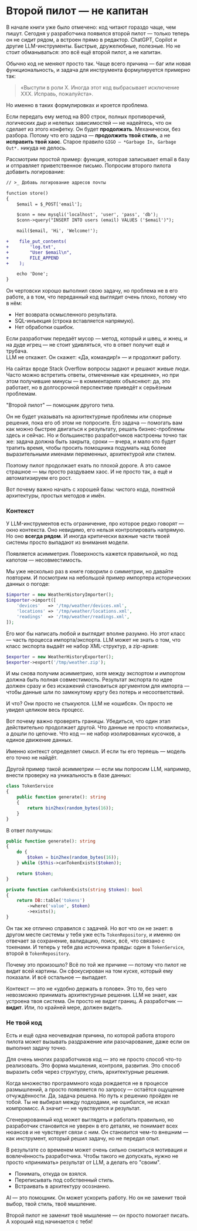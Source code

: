 # Второй пилот — не капитан

В начале книги уже было отмечено: код читают гораздо чаще, чем пишут.
Сегодня у разработчика появился второй пилот — только теперь он не сидит рядом, а встроен прямо в редактор.
ChatGPT, Copilot и другие LLM-инструменты. Быстрые, дружелюбные, полезные.
Но не стоит обманываться: это всё ещё второй пилот, а не капитан.

Обычно код не меняют просто так.
Чаще всего причина — баг или новая функциональность, и
задача для инструмента формулируется примерно так:

> «Выступи в роли X. Иногда этот код выбрасывает исключение XXX. Исправь, пожалуйста».

Но именно в таких формулировках и кроется проблема.

Если передать ему метод на 800 строк, полных противоречий, логических дыр и нелепых зависимостей — не надейтесь,
что он сделает из этого конфетку.
Он будет **продолжать**. Механически, без разбора.
Потому что его задача — **продолжить твой стиль**, а не **исправить твой хаос**.
Старое правило `GIGO — *Garbage In, Garbage Out*.` никуда не делось.

Рассмотрим простой пример: функция, которая записывает email в базу и отправляет приветственное письмо.
Попросим второго пилота добавить логирование:

```diff
// >_ Добавь логирование адресов почты

function store()
{
    $email = $_POST['email'];

    $conn = new mysqli('localhost', 'user', 'pass', 'db');
    $conn->query("INSERT INTO users (email) VALUES ('$email')");

    mail($email, 'Hi', 'Welcome!');

+    file_put_contents(
+        'log.txt',
+        "User $email\n",
+        FILE_APPEND
+    );

    echo 'Done';
}
```

Он чертовски хорошо выполнил свою задачу, но проблема не в его работе, а в том, что переданный код
выглядит очень плохо, потому что в нём:

- Нет возврата осмысленного результата.
- SQL-инъекция (строка вставляется напрямую).
- Нет обработки ошибок.

Если разработчик передаёт мусор — метод, который и швец, и жнец, и на дуде игрец — не стоит удивляться, что в ответ получит ещё и трубача.  
LLM не откажет. Он скажет: «Да, командир!» — и продолжит работу.

На сайтах вроде Stack Overflow вопросы задают и решают живые люди. Часто можно встретить ответы, отмеченные как
«решение», но при этом получившие минусы — в комментариях объясняют: да, это работает, но в долгосрочной перспективе
приведёт к серьёзным проблемам.


"Второй пилот" — помощник другого типа. 

Он не будет указывать на архитектурные проблемы или спорные решения, пока его об этом не попросите. 
Его задача — помогать вам как можно быстрее двигаться к результату, решать бизнес-проблемы здесь и сейчас.
Но и большинство разработчиков настроены точно так же: задача должна быть закрыта, сроки — вчера, и мало кто будет
тратить время, чтобы просить помощника подумать над более выразительными именами переменных, архитектурой или стилем.

Поэтому пилот продолжает ехать по плохой дороге.
А это самое страшное — мы просто раздуваем хаос.
И не просто так, а ещё и автоматизируем его рост.

Вот почему важно начать с хорошей базы: чистого кода, понятной архитектуры, простых методов и имён.

### Контекст

У LLM-инструментов есть ограничение, про которое редко говорят — окно контекста.
Оно невидимо, его нельзя контролировать напрямую. Но оно **всегда рядом**.
И иногда критически важные части твоей системы просто выпадают из внимания модели.

Появляется асимметрия. Поверхность кажется правильной, но под капотом — несовместимость.

Мы уже несколько раз в книге говорили о симметрии, но давайте повторим. 
И посмотрим на небольшой пример импортера исторических данных о погоде:

```php
$importer = new WeatherHistoryImporter();
$importer->import([
    'devices'   => '/tmp/weather/devices.xml',
    'locations' => '/tmp/weather/locations.xml',
    'readings'  => '/tmp/weather/readings.xml',
]);
```

Его мог бы написать любой и выглядит вполне разумно. Но этот класс — часть процесса импорта/экспорта. 
LLM может не знать о том, что класс экспорта выдаёт не набор XML-структур, а zip-архив:

```php
$exporter = new WeatherHistoryExporter();
$exporter->export('/tmp/weather.zip');
```

И мы снова получим асимметрию, хотя между экспортом и импортом должна быть полная совместимость. Результат экспорта по
идее должен сразу и без искажений становиться аргументом для импорта — чтобы данные шли по замкнутому кругу без потерь и
несоответствий.

И что? Они просто не стыкуются.
LLM не «ошибся». Он просто не увидел целиком весь процесс.

Вот почему важно проверять границы.
Убедиться, что один этап действительно продолжает другой.
Что данные не просто «появились», а дошли по цепочке.
Что код — не набор изолированных кусочков, а единое движение данных.

Именно контекст определяет смысл.
И если ты его теряешь — модель его точно не найдёт.

Другой пример такой асимметрии — если мы попросим LLM, например, внести проверку на 
уникальность в базе данных: 

```php
class TokenService
{
    public function generate(): string
    {
        return bin2hex(random_bytes(16));
    }
}
```

В ответ получишь:

```php
public function generate(): string
{
    do {
        $token = bin2hex(random_bytes(16));
    } while ($this->canTokenExists($token));

    return $token;
}

private function canTokenExists(string $token): bool
{
    return DB::table('tokens')
        ->where('value', $token)
        ->exists();
}
```

Он так же отлично справился с задачей.
Но вот что он не знает: в другом месте системы у тебя уже есть `TokenRepository`, и именно он отвечает за сохранение, валидацию, поиск, всё, что связано с токенами.
И теперь у тебя два источника правды: один в `TokenService`, второй в `TokenRepository`.

Почему это произошло? Всё по той же причине — потому что пилот не видит всей картины.
Он сфокусирован на том куске, который ему показали. И всё остальное — выпадает.

Контекст — это не «удобно держать в голове». Это то, без чего невозможно принимать архитектурные решения.
LLM не знает, как устроена твоя система. Он просто не видит границ.
А разработчик — **видит**. Или, по крайней мере, должен видеть.

### Не твой код

Есть и ещё одна неочевидная причина, по которой работа второго пилота может вызывать раздражение или разочарование, даже если он
выполнил задачу точно.

Для очень многих разработчиков код — это не просто способ что-то реализовать.
Это форма мышления, контроля, развития. Это способ выразить себя через структуру, стиль, архитектурные решения.

Когда множество программного кода рождается не в процессе размышлений,
а просто появляется по запросу — остаётся ощущение отчуждённости.
Да, задача решена. Но путь к решению пройден не тобой.
Ты не выбирал между подходами, не ошибался, не искал компромисс.
А значит — не чувствуется и результат.

Сгенерированный код может выглядеть и работать правильно, но разработчик становится не уверен в его деталях, не понимает всех нюансов и не чувствует связи с ним.
Он становится чем-то внешним — как инструмент, который решил задачу, но не передал опыт.

В результате со временем может очень сильно снизиться мотивация и вовлечённость разработчика. 
Чтобы такого не допускать, нужно не просто «принимать» результат от LLM, а делать его "своим".

* Понимать, откуда он взялся.
* Переписывать под собственный стиль.
* Встраивать в архитектуру осознанно.

AI — это помощник. Он может ускорить работу.
Но он не заменит твой выбор, твой стиль, твоё мышление.

Второй пилот не заменит твоё мышление — он просто помогает писать. 
А хороший код начинается с тебя!